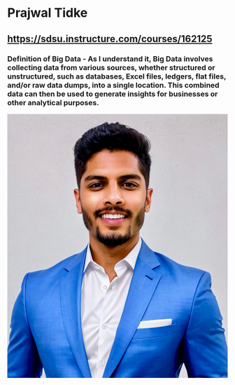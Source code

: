 # Prajwal Tidke

## https://sdsu.instructure.com/courses/162125

### **Definition of Big Data** - As I understand it, Big Data involves collecting data from various sources, whether structured or unstructured, such as databases, Excel files, ledgers, flat files, and/or raw data dumps, into a single location. This combined data can then be used to generate insights for businesses or other analytical purposes.

![profile](assets/passport_picture.png)
